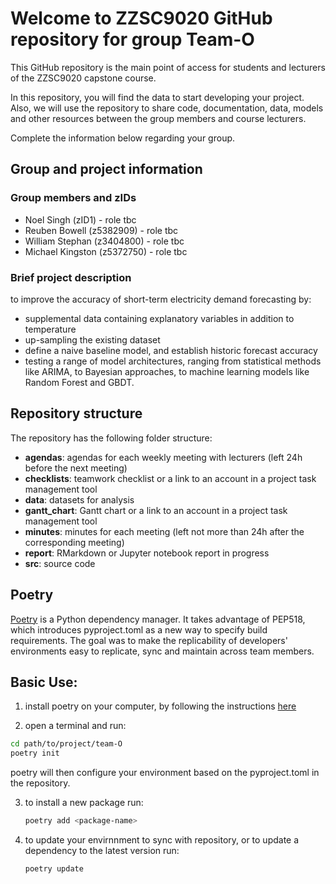 # Welcome to ZZSC9020 GitHub repository for group Team-O

This GitHub repository is the main point of access for students and lecturers of the ZZSC9020 capstone course. 

In this repository, you will find the data to start developing your project. Also, we will use the repository to share code, documentation, data, models and other resources between the group members and course lecturers.

Complete the information below regarding your group.

## Group and project information

### Group members and zIDs
- Noel Singh (zID1) - role tbc
- Reuben Bowell (z5382909) - role tbc
- William Stephan (z3404800) - role tbc
- Michael Kingston (z5372750) - role tbc

### Brief project description
to improve the accuracy of short-term electricity demand forecasting by:
- supplemental data containing explanatory variables in addition to temperature
- up-sampling the existing dataset
- define a naive baseline model, and establish historic forecast accuracy
- testing a range of model architectures, ranging from statistical methods 
  like ARIMA, to Bayesian approaches, to machine learning models like 
  Random Forest and GBDT.

## Repository structure
The repository has the following folder structure:
- **agendas**: agendas for each weekly meeting with lecturers (left 24h before the next meeting)
- **checklists**: teamwork checklist or a link to an account in a project task management tool
- **data**: datasets for analysis
- **gantt_chart**: Gantt chart or a link to an account in a project task management tool
- **minutes**: minutes for each meeting (left not more than 24h after the corresponding meeting)
- **report**: RMarkdown or Jupyter notebook report in progress
- **src**: source code


## Poetry
[Poetry](https://python-poetry.org/docs/) is a Python dependency manager. 
It takes advantage of PEP518, which introduces pyproject.toml as a new way to 
specify build requirements. The goal was to make the replicability of 
developers' environments easy to replicate, sync and maintain across team 
members.

## Basic Use:
1. install poetry on your computer, by following the instructions [here](https://github.com/python-poetry/install.python-poetry.org)

2. open a terminal and run:
  ```bash
  cd path/to/project/team-O
  poetry init
  ```
  poetry will then configure your environment based on the pyproject.toml in 
  the repository.

3. to install a new package run:
   ```bash
   poetry add <package-name>
   ```
   
4. to update your envirnnment to sync with repository, or to update a 
   dependency to the latest version run:

   ```bash
   poetry update
   ```

